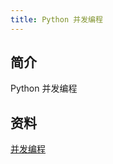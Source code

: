 ```yaml
---
title: Python 并发编程
---
```


## 简介

Python 并发编程

## 资料


[并发编程](https://www.cnblogs.com/linhaifeng/articles/6817679.html)



